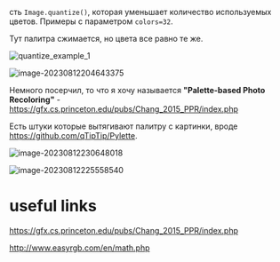 сть `Image.quantize()`, которая уменьшает количество используемых цветов.
Примеры с параметром `colors=32`.

Тут палитра сжимается, но цвета все равно те же.

![quantize_example_1](/home/rrezbaev/Pictures/ryemage/image_2023-08-12_20-37-01.png)

![image-20230812204643375](/home/rrezbaev/.config/Typora/typora-user-images/image-20230812204643375.png)


Немного посерчил, то что я хочу называется __"Palette-based Photo Recoloring"__ - https://gfx.cs.princeton.edu/pubs/Chang_2015_PPR/index.php

Есть штуки которые вытягивают палитру с картинки, вроде https://github.com/qTipTip/Pylette. 

![image-20230812230648018](/home/rrezbaev/.config/Typora/typora-user-images/image-20230812230648018.png)

![image-20230812225558540](/home/rrezbaev/.config/Typora/typora-user-images/image-20230812225558540.png)

# useful links

https://gfx.cs.princeton.edu/pubs/Chang_2015_PPR/index.php

http://www.easyrgb.com/en/math.php